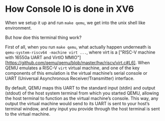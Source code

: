 # How Console IO is done in XV6

When we setup it up and run `make qemu`, we get into the unix shell like environment.

But how doe this terminal thing work?

First of all, when you run `make qemu`, what actually happen underneath is `qemu-system-riscv64 -machine virt ...`, where virt is a ["RISC-V machine with 16550a UART and VirtIO MMIO"][https://github.com/qemu/qemu/blob/master/hw/riscv/virt.c#L6]. When QEMU emulates a RISC-V `virt` virtual machine, and one of the key components of this emulation is the virtual machine’s serial console or UART (Universal Asynchronous Receiver/Transmitter) interface. 

By default, QEMU maps this UART to the standard input (stdin) and output (stdout) of the host system terminal from which you started QEMU, allowing the host terminal to function as the virtual machine’s console. This way, any output the virtual machine would send to its UART is sent to your host’s terminal window, and any input you provide through the host terminal is sent to the virtual machine.

